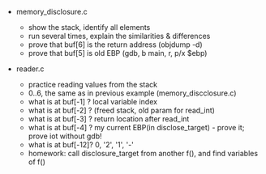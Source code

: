 
* memory_disclosure.c 
  - show the stack, identify all elements 
  - run several times, explain the similarities & differences
  - prove that buf[6] is the return address (objdump -d) 
  - prove that buf[5] is old EBP (gdb, b main, r, p/x $ebp) 

* reader.c 
  - practice reading values from the stack
  - 0..6, the same as in previous example (memory_discclosure.c)
  - what is at buf[-1] ? local variable index
  - what is at buf[-2] ? (freed stack, old param for read_int)
  - what is at buf[-3] ? return location after read_int
  - what is at buf[-4] ? my current EBP(in disclose_target) - prove it; prove iot without gdb! 
  - what is at buf[-12]? 0, '2', '1', '-'
  - homework: call  disclosure_target from another f(), and find variables of f()
